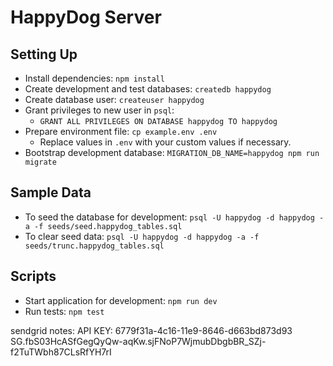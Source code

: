 # HappyDog Server

## Setting Up

- Install dependencies: `npm install`
- Create development and test databases: `createdb happydog`
- Create database user: `createuser happydog`
- Grant privileges to new user in `psql`:
  - `GRANT ALL PRIVILEGES ON DATABASE happydog TO happydog`
- Prepare environment file: `cp example.env .env`
  - Replace values in `.env` with your custom values if necessary.
- Bootstrap development database: `MIGRATION_DB_NAME=happydog npm run migrate`

## Sample Data

- To seed the database for development: `psql -U happydog -d happydog -a -f seeds/seed.happydog_tables.sql`
- To clear seed data: `psql -U happydog -d happydog -a -f seeds/trunc.happydog_tables.sql`

## Scripts

- Start application for development: `npm run dev`
- Run tests: `npm test`



sendgrid notes:
API KEY: 6779f31a-4c16-11e9-8646-d663bd873d93
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
